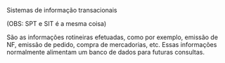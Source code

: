 Sistemas de informação transacionais

(OBS: SPT e SIT é a mesma coisa)

São as informações rotineiras efetuadas, como por exemplo, emissão de NF, emissão de pedido, compra de mercadorias, etc. Essas informações normalmente alimentam um banco de dados para futuras consultas.

